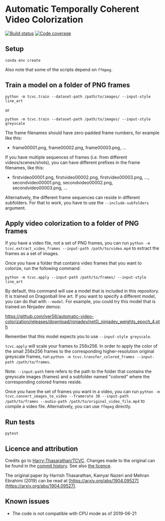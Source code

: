 # Automatic Temporally Coherent Video Colorization

[![Build status](https://img.shields.io/circleci/project/github/iver56/automatic-video-colorization/master.svg)](https://circleci.com/gh/iver56/automatic-video-colorization) [![Code coverage](https://img.shields.io/codecov/c/github/iver56/automatic-video-colorization/master.svg)](https://codecov.io/gh/iver56/automatic-video-colorization)

## Setup

`conda env create`

Also note that some of the scripts depend on `ffmpeg`.

## Train a model on a folder of PNG frames

`python -m tcvc.train --dataset-path /path/to/images/ --input-style line_art`

or

`python -m tcvc.train --dataset-path /path/to/images/ --input-style greyscale`


The frame filenames should have zero-padded frame numbers, for example like this:

* frame00001.png, frame00002.png, frame00003.png, ...

If you have multiple sequences of frames (i.e. from different videos/scenes/shots), you can have different prefixes in the frame filenames, like this:
* firstvideo00001.png, firstvideo00002.png, firstvideo00003.png, ..., secondvideo00001.png, secondvideo00002.png, secondvideo00003.png, ...

Alternatively, the different frame sequences can reside in different subfolders. For that to work, you have to use the `--include-subfolders` argument.

## Apply video colorization to a folder of PNG frames

If you have a video file, not a set of PNG frames, you can run `python -m tcvc.extract_video_frames --input-path /path/to/video.mp4` to extract the frames as a set of images.

Once you have a folder that contains video frames that you want to colorize, run the following command:

`python -m tcvc.apply --input-path /path/to/frames/ --input-style line_art`

By default, this command will use a model that is included in this repository. It is trained on Dragonball line art. If you want to specify a different model, you can do that with `--model`. For example, you could try this model that is trained on Ninjadev demos:

https://github.com/iver56/automatic-video-colorization/releases/download/ninjadev/netG_ninjadev_weights_epoch_4.pth

Remember that this model expects you to use `--input-style greyscale`.

`tcvc.apply` will scale your frames to 256x256. In order to apply the color of the small 256x256 frames to the corresponding higher-resolution original greyscale frames, run `python -m tcvc.transfer_colored_frames --input-path /path/to/frames`.

Note: `--input-path` here refers to the path to the folder that contains the greyscale images (frames) and a subfolder named "colored" where the corresponding colored frames reside.

Once you have the set of frames you want in a video, you can run `python -m tcvc.convert_images_to_video --framerate 30 --input-path /path/to/frames --audio-path /path/to/original_video_file.mp4` to compile a video file. Alternatively, you can use `ffmpeg` directly.

## Run tests

`pytest`

## Licence and attribution

Credits go to [Harry-Thasarathan/TCVC](https://github.com/Harry-Thasarathan/TCVC). Changes made to the original can be found in the [commit history](https://github.com/iver56/automatic-video-colorization/commits/master). See also [the licence](https://github.com/iver56/automatic-video-colorization/blob/master/LICENCE.md).

The original paper by Harrish Thasarathan, Kamyar Nazeri and Mehran Ebrahimi (2019) can be read at [https://arxiv.org/abs/1904.09527](https://arxiv.org/abs/1904.09527).

## Known issues

* The code is not compatible with CPU mode as of 2019-06-21
